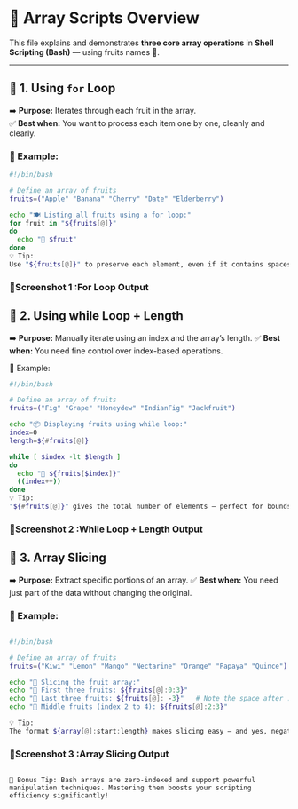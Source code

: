 # 📘 Array Scripts Overview

This file explains and demonstrates **three core array operations** in **Shell Scripting (Bash)** — using fruits names 🍎.

---

## 🔹 1. Using `for` Loop  
➡️ **Purpose:** Iterates through each fruit in the array.  
✅ **Best when:** You want to process each item one by one, cleanly and clearly.

### 🧾 Example:
```bash
#!/bin/bash

# Define an array of fruits
fruits=("Apple" "Banana" "Cherry" "Date" "Elderberry")

echo "🍽️ Listing all fruits using a for loop:"
for fruit in "${fruits[@]}"
do
  echo "🍉 $fruit"
done
💡 Tip:
Use "${fruits[@]}" to preserve each element, even if it contains spaces.

```
### 📸Screenshot 1 :For Loop Output


## 🔹 2. Using while Loop + Length

➡️ **Purpose:** Manually iterate using an index and the array’s length.
✅ **Best when:** You need fine control over index-based operations.

🧾 Example:
```bash
#!/bin/bash

# Define an array of fruits
fruits=("Fig" "Grape" "Honeydew" "IndianFig" "Jackfruit")

echo "📦 Displaying fruits using while loop:"
index=0
length=${#fruits[@]}

while [ $index -lt $length ]
do
  echo "🍍 ${fruits[$index]}"
  ((index++))
done
💡 Tip:
"${#fruits[@]}" gives the total number of elements — perfect for bounds checking.
```
### 📸Screenshot 2 :While Loop + Length Output

## 🔹 3. Array Slicing

➡️ **Purpose:** Extract specific portions of an array.
✅ **Best when:** You need just part of the data without changing the original.

### 🧾 Example:
```bash

#!/bin/bash

# Define an array of fruits
fruits=("Kiwi" "Lemon" "Mango" "Nectarine" "Orange" "Papaya" "Quince")

echo "🍒 Slicing the fruit array:"
echo "🥝 First three fruits: ${fruits[@]:0:3}"
echo "🍊 Last three fruits: ${fruits[@]: -3}"   # Note the space after :
echo "🍑 Middle fruits (index 2 to 4): ${fruits[@]:2:3}"

💡 Tip:
The format ${array[@]:start:length} makes slicing easy — and yes, negative indexing works with a space: ${array[@]: -3}
```
### 📸Screenshot 3 :Array Slicing Output
              
```

🌟 Bonus Tip: Bash arrays are zero-indexed and support powerful manipulation techniques. Mastering them boosts your scripting efficiency significantly!
```